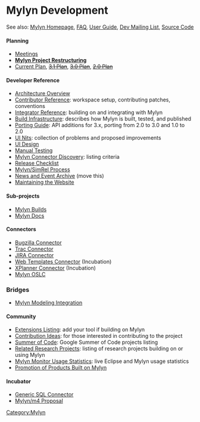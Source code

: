 # Mylyn Development

See also: [Mylyn Homepage](http://eclipse.org/mylyn),
[FAQ](Mylyn_FAQ "wikilink"), [User Guide](Mylyn_User_Guide "wikilink"),
[Dev Mailing List](https://dev.eclipse.org/mailman/listinfo/mylyn-dev),
[Source Code](http://git.eclipse.org/c/mylyn/)

#### Planning

  - [Meetings](Mylyn/Meetings "wikilink")
  - **[Mylyn Project Restructuring](Mylyn/Restructuring "wikilink")**
  - [Current
    Plan](http://www.eclipse.org/projects/project-plan.php?projectid=tools.mylyn),
    <s>[3.1 Plan](Mylyn/Plan/3.1 "wikilink")</s>, <s>[3.0
    Plan](Mylyn/Plan/3.0 "wikilink")</s>, <s>[2.0
    Plan](Mylyn/Plan/3.0 "wikilink")</s>

#### Developer Reference

  - [Architecture Overview](Mylyn/Architecture "wikilink")
  - [Contributor Reference](Mylyn/Contributor_Reference "wikilink"):
    workspace setup, contributing patches, conventions
  - [Integrator Reference](Mylyn/Integrator_Reference "wikilink"):
    building on and integrating with Mylyn
  - [Build Infrastructure](Mylyn/Build_Infrastructure "wikilink"):
    describes how Mylyn is built, tested, and published
  - [Porting Guide](Mylyn/Porting_Guide "wikilink"): API additions for
    3.x, porting from 2.0 to 3.0 and 1.0 to 2.0
  - [UI Nits](Mylyn/UI_Nits "wikilink"): collection of problems and
    proposed improvements
  - [UI Design](Mylyn/UI_Design "wikilink")
  - [Manual Testing](Mylyn/Manual_Testing "wikilink")
  - [Mylyn Connector Discovery](Mylyn/Discovery "wikilink"): listing
    criteria
  - [Release Checklist](Mylyn/Release_Howto "wikilink")
  - [Mylyn/SimRel Process](Mylyn/SimRel_Process "wikilink")
  - [News and Event Archive](http://www.eclipse.org/mylyn/news/) (move
    this)
  - [Maintaining the Website](Mylyn/Website "wikilink")

#### Sub-projects

  - [Mylyn Builds](Mylyn/Builds "wikilink")
  - [Mylyn Docs](Mylyn/Docs "wikilink")

#### Connectors

  - [Bugzilla Connector](Mylyn/Bugzilla_Connector "wikilink")
  - [Trac Connector](Mylyn_Trac_Connector "wikilink")
  - [JIRA Connector](Mylyn/JIRA_Connector "wikilink")
  - [Web Templates
    Connector](Mylyn_User_Guide#Generic_Web_Repository_Connector "wikilink")
    (Incubation)
  - [XPlanner Connector](Mylyn_User_Guide#XPlanner_Connector "wikilink")
    (Incubation)
  - [Mylyn OSLC](Mylyn/OSLC_Connectors "wikilink")

### Bridges

  - [Mylyn Modeling Integration](Mylyn/Modeling_Bridge "wikilink")

#### Community

  - [Extensions Listing](Mylyn/Extensions "wikilink"): add your tool if
    building on Mylyn
  - [Contribution Ideas](Mylyn/Contribution_Ideas "wikilink"): for those
    interested in contributing to the project
  - [Summer of Code](Mylyn/SOC "wikilink"): Google Summer of Code
    projects listing
  - [Related Research
    Projects](Mylyn/Related_Research_Projects "wikilink"): listing of
    research projects building on or using Mylyn
  - [Mylyn Monitor Usage
    Statistics](http://mylyn.eclipse.org/monitor/upload/usageSummary.html):
    live Eclipse and Mylyn usage statistics
  - [Promotion of Products Built on
    Mylyn](Mylyn/Promotion_of_Products_Built_on_Mylyn "wikilink")

#### Incubator

  - [Generic SQL
    Connector](Mylyn/Incubator/Generic_SQL_Connector "wikilink")
  - [Mylyn/m4 Proposal](Mylyn/m4_Proposal "wikilink")

[Category:Mylyn](Category:Mylyn "wikilink")